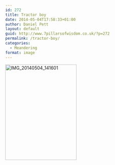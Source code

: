 ```yaml
---
id: 272
title: Tractor boy
date: 2014-05-04T17:58:33+01:00
author: Daniel Pett
layout: default
guid: http://www.7pillarsofwisdom.co.uk/?p=272
permalink: /tractor-boy/
categories:
  - Meandering
format: image
---
```

<img class="alignleft size-medium img-fluid 273" src="http://35.176.43.170/images/2014/05/IMG_20140504_141601-225x300.jpg" alt="IMG_20140504_141601" width="225" height="300" srcset="/images/2014/05/IMG_20140504_141601-225x300.jpg 225w, /images/2014/05/IMG_20140504_141601-768x1024.jpg 768w, /images/2014/05/IMG_20140504_141601.jpg 1536w" sizes="(max-width: 225px) 100vw, 225px" />
